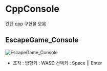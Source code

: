# CppConsole
간단 cpp 구현물 모음

## EscapeGame_Console
![EscapeGame_Console](https://youtu.be/xOZzELCgew4?si=lpe2OrLLylDey2Nb)
- 조작 :
    방향키 : WASD
    선택키 : Space || Enter